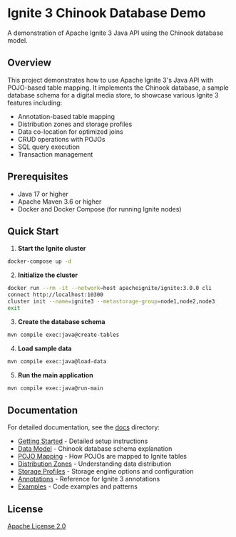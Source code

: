 # Ignite 3 Chinook Database Demo

A demonstration of Apache Ignite 3 Java API using the Chinook database model.

## Overview

This project demonstrates how to use Apache Ignite 3's Java API with POJO-based table mapping. It implements the Chinook database, a sample database schema for a digital media store, to showcase various Ignite 3 features including:

- Annotation-based table mapping
- Distribution zones and storage profiles
- Data co-location for optimized joins
- CRUD operations with POJOs
- SQL query execution
- Transaction management

## Prerequisites

- Java 17 or higher
- Apache Maven 3.6 or higher
- Docker and Docker Compose (for running Ignite nodes)

## Quick Start

1. **Start the Ignite cluster**

```bash
docker-compose up -d
```

2. **Initialize the cluster**

```bash
docker run --rm -it --network=host apacheignite/ignite:3.0.0 cli
connect http://localhost:10300
cluster init --name=ignite3 --metastorage-group=node1,node2,node3
exit
```

3. **Create the database schema**

```bash
mvn compile exec:java@create-tables
```

4. **Load sample data**

```bash
mvn compile exec:java@load-data
```

5. **Run the main application**

```bash
mvn compile exec:java@run-main
```

## Documentation

For detailed documentation, see the [docs](./docs) directory:

- [Getting Started](./docs/getting-started.md) - Detailed setup instructions
- [Data Model](./docs/data-model.md) - Chinook database schema explanation
- [POJO Mapping](./docs/pojo-mapping.md) - How POJOs are mapped to Ignite tables
- [Distribution Zones](./docs/distribution-zones.md) - Understanding data distribution
- [Storage Profiles](./docs/storage-profiles.md) - Storage engine options and configuration
- [Annotations](./docs/annotations.md) - Reference for Ignite 3 annotations
- [Examples](./docs/examples.md) - Code examples and patterns

## License

[Apache License 2.0](https://www.apache.org/licenses/LICENSE-2.0)